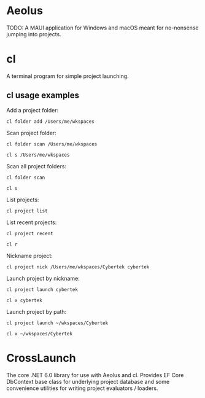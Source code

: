 # Aeolus

TODO: A MAUI application for Windows and macOS meant for no-nonsense jumping into projects.

# cl

A terminal program for simple project launching.

## cl usage examples

Add a project folder:

`cl folder add /Users/me/wkspaces`

Scan project folder:

`cl folder scan /Users/me/wkspaces`

`cl s /Users/me/wkspaces`

Scan all project folders:

`cl folder scan`

`cl s`

List projects:

`cl project list`

List recent projects:

`cl project recent`

`cl r`

Nickname project:

`cl project nick /Users/me/wkspaces/Cybertek cybertek`

Launch project by nickname:

`cl project launch cybertek`

`cl x cybertek`

Launch project by path:

`cl project launch ~/wkspaces/Cybertek`

`cl x ~/wkspaces/Cybertek`

# CrossLaunch

The core .NET 6.0 library for use with Aeolus and cl. Provides EF Core DbContext base class for underlying project database and some convenience utilities for writing project evaluators / loaders.
